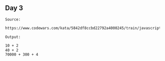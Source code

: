 ## Day 3 
`Source:`
```txt
https://www.codewars.com/kata/5842df8ccbd22792a4000245/train/javascript
```

`Output:`
```txt
10 + 2
40 + 2
70000 + 300 + 4
```
